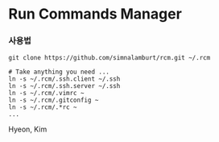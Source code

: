 Run Commands Manager
=====

### 사용법
```
git clone https://github.com/simnalamburt/rcm.git ~/.rcm

# Take anything you need ...
ln -s ~/.rcm/.ssh.client ~/.ssh
ln -s ~/.rcm/.ssh.server ~/.ssh
ln -s ~/.rcm/.vimrc ~
ln -s ~/.rcm/.gitconfig ~
ln -s ~/.rcm/.*rc ~
...
```

Hyeon, Kim
